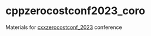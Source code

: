 # cppzerocostconf2023_coro

Materials for [cxxzerocostconf_2023](https://cppzerocostconf.yandex.ru/cxxzerocostconf_2023) conference
